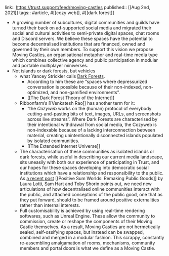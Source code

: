link:: https://trust.support/feed/moving-castles
published:: [[Aug 2nd, 2021]]
tags:: #article, #[[cozy web]], #[[dark forest]]

- A growing number of subcultures, digital communities and guilds have turned their back on ad-supported social media and migrated their social and cultural activities to semi-private digital spaces, chat rooms and Discord servers. We believe these spaces have the potential to become decentralised institutions that are financed, owned and governed by their own members. To support this vision we propose Moving Castles, an organisational metaphor and real-time media type which combines collective agency and public participation in modular and portable multiplayer miniverses.
- Not islands or dark forests, but vehicles
	- what Yancey Strickler calls [Dark Forests](https://onezero.medium.com/the-dark-forest-theory-of-the-internet-7dc3e68a7cb1).
		- According to him these are “spaces where depressurized conversation is possible because of their non-indexed, non-optimized, and non-gamified environments”.
		- [[The Dark Forest Theory of the Internet]]
	- Ribbonfarm’s [[Venkatesh Rao]] has another term for it:
		- “the *Cozyweb* works on the (human) protocol of everybody cutting-and-pasting bits of text, images, URLs, and screenshots across live streams”. Where Dark Forests are characterised by their intentional withdrawal from social media, the Cozyweb is non-indexable because of a lacking interconnection between material, creating unintentionally disconnected islands populated by isolated communities.
		- [[The Extended Internet Universe]]
	- The characterisation of these communities as isolated islands or dark forests, while useful in describing our current media landscape, sits uneasily with both our experience of participating in Trust, and our hopes for these spaces developing into democratic social institutions which have a relationship and responsibility to the public. As [a recent post](https://otherinter.net/research/positive-sum-worlds/) [[Positive Sum Worlds: Remaking Public Goods]] by Laura Lotti, Sam Hart and Toby Shorin points out, we need new articulations of how decentralised online communities interact with the public, and attached conceptions of the public good, one that as they put forward, should to be framed around positive externalities rather than internal interests.
	- Full customisability is achieved by using real-time rendering softwares, such as Unreal Engine. These allow the community to commission, create or reshape the components of their Moving Castle themselves. As a result, Moving Castles are not hermetically sealed, self-ossifying spaces, but instead can be swapped, combined and merged in a modular fashion. This scrappy, constantly re-assembling amalgamation of rooms, mechanisms, community members and portal doors is what we define as a Moving Castle.